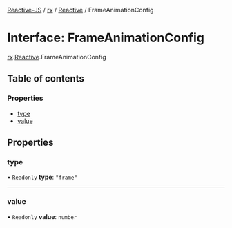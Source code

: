 [Reactive-JS](../README.md) / [rx](../modules/rx.md) / [Reactive](../modules/rx.Reactive.md) / FrameAnimationConfig

# Interface: FrameAnimationConfig

[rx](../modules/rx.md).[Reactive](../modules/rx.Reactive.md).FrameAnimationConfig

## Table of contents

### Properties

- [type](rx.Reactive.FrameAnimationConfig.md#type)
- [value](rx.Reactive.FrameAnimationConfig.md#value)

## Properties

### type

• `Readonly` **type**: ``"frame"``

___

### value

• `Readonly` **value**: `number`
